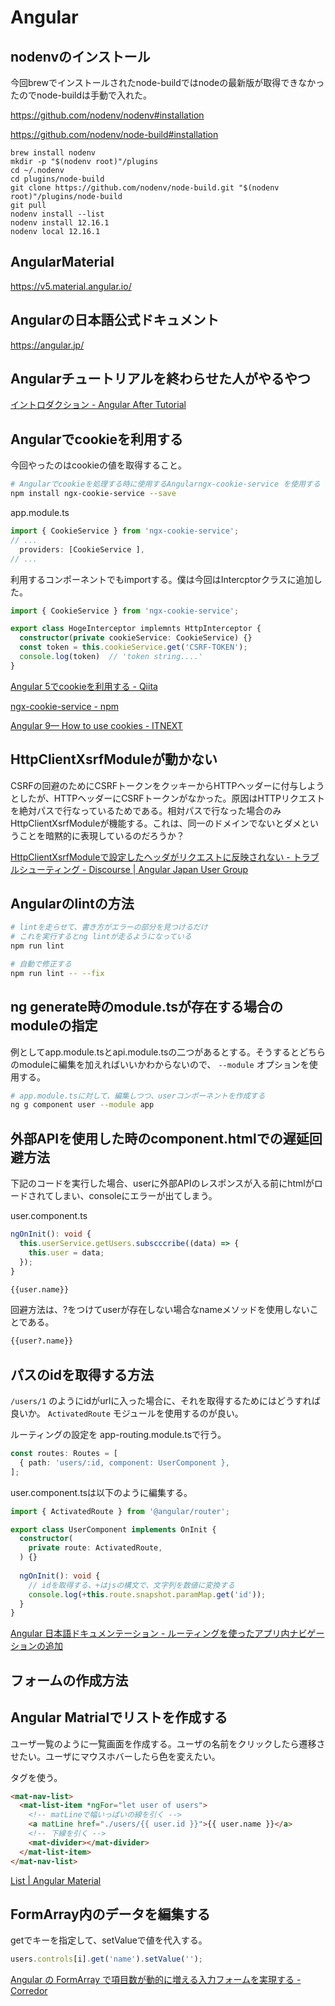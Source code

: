 # Angular

## nodenvのインストール

今回brewでインストールされたnode-buildではnodeの最新版が取得できなかったのでnode-buildは手動で入れた。

https://github.com/nodenv/nodenv#installation

https://github.com/nodenv/node-build#installation

```
brew install nodenv
mkdir -p "$(nodenv root)"/plugins
cd ~/.nodenv
cd plugins/node-build
git clone https://github.com/nodenv/node-build.git "$(nodenv root)"/plugins/node-build
git pull
nodenv install --list
nodenv install 12.16.1
nodenv local 12.16.1
```

## AngularMaterial

https://v5.material.angular.io/

## Angularの日本語公式ドキュメント

https://angular.jp/

## Angularチュートリアルを終わらせた人がやるやつ

[イントロダクション - Angular After Tutorial](https://gitbook.lacolaco.net/angular-after-tutorial/season-2-effective-rxjs/introduction)

## Angularでcookieを利用する

今回やったのはcookieの値を取得すること。

```sh
# Angularでcookieを処理する時に使用するAngularngx-cookie-service を使用する
npm install ngx-cookie-service --save
```

app.module.ts

```ts
import { CookieService } from 'ngx-cookie-service';
// ...
  providers: [CookieService ],
// ...
```

利用するコンポーネントでもimportする。僕は今回はIntercptorクラスに追加した。

```ts
import { CookieService } from 'ngx-cookie-service';

export class HogeInterceptor implemnts HttpInterceptor {
  constructor(private cookieService: CookieService) {}
  const token = this.cookieService.get('CSRF-TOKEN');
  console.log(token)  // 'token string....'
}
```

[Angular 5でcookieを利用する - Qiita](https://qiita.com/second113/items/754cf6b63bfe89702dce)

[ngx-cookie-service - npm](https://www.npmjs.com/package/ngx-cookie-service)

[Angular 9— How to use cookies - ITNEXT](https://itnext.io/angular-8-how-to-use-cookies-14ab3f2e93fc)

## HttpClientXsrfModuleが動かない

CSRFの回避のためにCSRFトークンをクッキーからHTTPヘッダーに付与しようとしたが、HTTPヘッダーにCSRFトークンがなかった。原因はHTTPリクエストを絶対パスで行なっているためである。相対パスで行なった場合のみHttpClientXsrfModuleが機能する。これは、同一のドメインでないとダメということを暗黙的に表現しているのだろうか？

[HttpClientXsrfModuleで設定したヘッダがリクエストに反映されない - トラブルシューティング - Discourse | Angular Japan User Group](https://angular-japan.discourse.group/t/topic/105)

## Angularのlintの方法

```sh
# lintを走らせて、書き方がエラーの部分を見つけるだけ
# これを実行するとng lintが走るようになっている
npm run lint

# 自動で修正する
npm run lint -- --fix
```

## ng generate時のmodule.tsが存在する場合のmoduleの指定

例としてapp.module.tsとapi.module.tsの二つがあるとする。そうするとどちらのmoduleに編集を加えればいいかわからないので、 `--module` オプションを使用する。

```sh
# app.module.tsに対して、編集しつつ、userコンポーネントを作成する
ng g component user --module app 
```

## 外部APIを使用した時のcomponent.htmlでの遅延回避方法

下記のコードを実行した場合、userに外部APIのレスポンスが入る前にhtmlがロードされてしまい、consoleにエラーが出てしまう。

user.component.ts

```ts
ngOnInit(): void {
  this.userService.getUsers.subscccribe((data) => {
    this.user = data;
  });
}
```

```html
{{user.name}}
```

回避方法は、?をつけてuserが存在しない場合なnameメソッドを使用しないことである。

```html
{{user?.name}}
```

## パスのidを取得する方法

`/users/1` のようにidがurlに入った場合に、それを取得するためにはどうすれば良いか。 `ActivatedRoute` モジュールを使用するのが良い。

ルーティングの設定を app-routing.module.tsで行う。

```ts
const routes: Routes = [
  { path: 'users/:id, component: UserComponent },
];
```

user.component.tsは以下のように編集する。

```ts
import { ActivatedRoute } from '@angular/router';

export class UserComponent implements OnInit {
  constructor(
    private route: ActivatedRoute,
  ) {}
  
  ngOnInit(): void {
    // idを取得する、+はjsの構文で、文字列を数値に変換する
    console.log(+this.route.snapshot.paramMap.get('id'));
  }
}
```

[Angular 日本語ドキュメンテーション - ルーティングを使ったアプリ内ナビゲーションの追加](https://angular.jp/tutorial/toh-pt5#%E3%83%AB%E3%83%BC%E3%83%86%E3%82%A3%E3%83%B3%E3%82%B0%E5%8F%AF%E8%83%BD%E3%81%AA-herodetailcomponent)


## フォームの作成方法

## Angular Matrialでリストを作成する

ユーザ一覧のように一覧画面を作成する。ユーザの名前をクリックしたら遷移させたい。ユーザにマウスホバーしたら色を変えたい。

<mat-nav-list>タグを使う。

```html
<mat-nav-list>
  <mat-list-item *ngFor="let user of users">
    <!-- matLineで幅いっぱいの線を引く -->
    <a matLine href="./users/{{ user.id }}">{{ user.name }}</a>
    <!-- 下線を引く -->
    <mat-divider></mat-divider>
  </mat-list-item>
</mat-nav-list>
```

[List | Angular Material](https://material.angular.io/components/list/overview#navigation-lists)

## FormArray内のデータを編集する

getでキーを指定して、setValueで値を代入する。

```ts
users.controls[i].get('name').setValue('');
```

[Angular の FormArray で項目数が動的に増える入力フォームを実現する - Corredor](https://neos21.hatenablog.com/entry/2018/05/21/080000)

